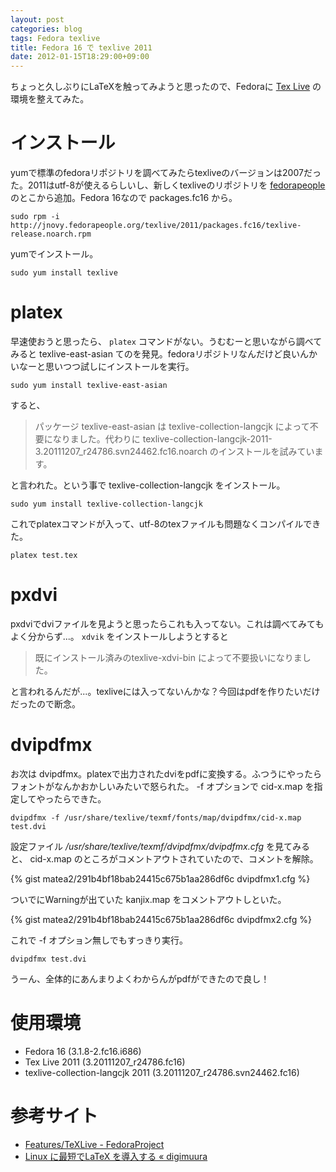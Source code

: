 ```yaml
---
layout: post
categories: blog
tags: Fedora texlive
title: Fedora 16 で texlive 2011
date: 2012-01-15T18:29:00+09:00
---
```



ちょっと久しぶりにLaTeXを触ってみようと思ったので、Fedoraに [Tex Live] の環境を整えてみた。

<!-- more -->


# インストール

yumで標準のfedoraリポジトリを調べてみたらtexliveのバージョンは2007だった。2011はutf-8が使えるらしいし、新しくtexliveのリポジトリを [fedorapeople] のとこから追加。Fedora 16なので packages.fc16 から。

```
sudo rpm -i http://jnovy.fedorapeople.org/texlive/2011/packages.fc16/texlive-release.noarch.rpm
```


yumでインストール。

```
sudo yum install texlive
```


# platex

早速使おうと思ったら、 `platex` コマンドがない。うむむーと思いながら調べてみると texlive-east-asian てのを発見。fedoraリポジトリなんだけど良いんかいなーと思いつつ試しにインストールを実行。

```
sudo yum install texlive-east-asian
```


すると、

> パッケージ texlive-east-asian は texlive-collection-langcjk によって不要になりました。代わりに texlive-collection-langcjk-2011-3.20111207\_r24786.svn24462.fc16.noarch のインストールを試みています。

と言われた。という事で texlive-collection-langcjk をインストール。

```
sudo yum install texlive-collection-langcjk
```


これでplatexコマンドが入って、utf-8のtexファイルも問題なくコンパイルできた。

```
platex test.tex
```


# pxdvi

pxdviでdviファイルを見ようと思ったらこれも入ってない。これは調べてみてもよく分からず...。 `xdvik` をインストールしようとすると

> 既にインストール済みのtexlive-xdvi-bin によって不要扱いになりました。

と言われるんだが...。texliveには入ってないんかな？今回はpdfを作りたいだけだったので断念。


# dvipdfmx

お次は dvipdfmx。platexで出力されたdviをpdfに変換する。ふつうにやったらフォントがなんかおかしいみたいで怒られた。 -f オプションで cid-x.map を指定してやったらできた。

```
dvipdfmx -f /usr/share/texlive/texmf/fonts/map/dvipdfmx/cid-x.map test.dvi
```


設定ファイル */usr/share/texlive/texmf/dvipdfmx/dvipdfmx.cfg* を見てみると、 cid-x.map のところがコメントアウトされていたので、コメントを解除。

{% gist matea2/291b4bf18bab24415c675b1aa286df6c dvipdfmx1.cfg %}


ついでにWarningが出ていた kanjix.map をコメントアウトしといた。

{% gist matea2/291b4bf18bab24415c675b1aa286df6c dvipdfmx2.cfg %}


これで -f オプション無しでもすっきり実行。

```
dvipdfmx test.dvi
```


うーん、全体的にあんまりよくわからんがpdfができたので良し！


# 使用環境

+ Fedora 16 (3.1.8-2.fc16.i686)
+ Tex Live 2011 (3.20111207\_r24786.fc16)
+ texlive-collection-langcjk 2011 (3.20111207\_r24786.svn24462.fc16)


# 参考サイト

+ [Features/TeXLive - FedoraProject][cite-fedoraproject]
+ [Linux に最短でLaTeX を導入する « digimuura][cite-digimuura]



[Tex Live]: http://www.tug.org/texlive/
[fedorapeople]: http://fedorapeople.org/

[cite-fedoraproject]: http://fedoraproject.org/wiki/Features/TeXLive
[cite-digimuura]: http://digimuura.wordpress.com/2011/01/16/linux-%E3%81%AB%E3%82%B3%E3%83%9E%E3%83%B3%E3%83%89%EF%BC%91%E8%A1%8C%E3%81%A7latex-%E3%82%92%E5%B0%8E%E5%85%A5%E3%81%99%E3%82%8B/
